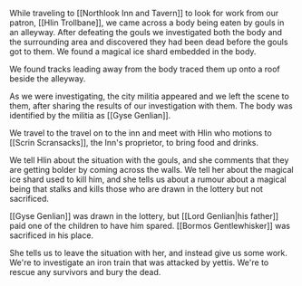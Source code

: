 While traveling to [[Northlook Inn and Tavern]] to look for work from our patron, [[Hlin Trollbane]], we came across a body being eaten by gouls in an alleyway. After defeating the gouls we investigated both the body and the surrounding area and discovered they had been dead before the gouls got to them. We found a magical ice shard embedded in the body.

We found tracks leading away from the body traced them up onto a roof beside the alleyway. 

As we were investigating, the city militia appeared and we left the scene to them, after sharing the results of our investigation with them. The body was identified by the militia as [[Gyse Genlian]].

We travel to the travel on to the inn and meet with Hlin who motions to [[Scrin Scransacks]], the Inn's proprietor, to bring food and drinks.

We tell Hlin about the situation with the gouls, and she comments that they are getting bolder by coming across the walls. We tell her about the magical ice shard used to kill him, and she tells us about a rumour about a magical being that stalks and kills those who are drawn in the lottery but not sacrificed.

[[Gyse Genlian]] was drawn in the lottery, but [[Lord Genlian|his father]] paid one of the children to have him spared. [[Bormos Gentlewhisker]] was sacrificed in his place.

She tells us to leave the situation with her, and instead give us some work. We're to investigate an iron train that was attacked by yettis. We're to rescue any survivors and bury the dead.